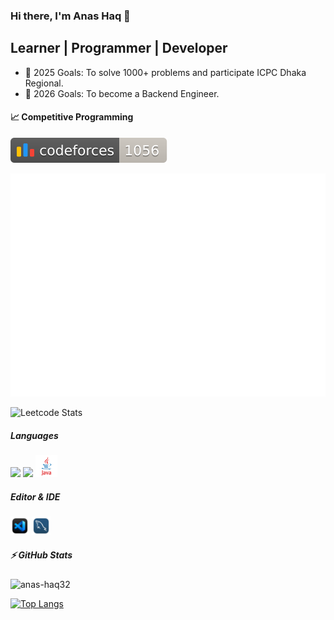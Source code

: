 ### Hi there, I'm Anas Haq 👋

## Learner | Programmer | Developer

- 🥅 2025 Goals: To solve 1000+ problems and participate ICPC Dhaka Regional.
- 🥅 2026 Goals: To become a Backend Engineer.


#### 📈 Competitive Programming



![](https://raw.githubusercontent.com/anas-haq32/oooooo/main/output/max_rating.svg)
<!-- ![](https://raw.githubusercontent.com/anas-haq32/oooooo/main/output/rating.svg) -->


![](https://raw.githubusercontent.com/anas-haq32/oooooo/main/output/light_card.svg#gh-dark-mode-only)
<!-- ![](https://raw.githubusercontent.com/anas-haq32/oooooo/main/output/light_card.svg) -->

![Leetcode Stats](https://leetcard.jacoblin.cool/anas_haq?theme=dark)



##### Languages 
<img src="https://upload.wikimedia.org/wikipedia/commons/1/19/C_Logo.png" width="30"/></a>
<img src="https://upload.wikimedia.org/wikipedia/commons/1/18/ISO_C%2B%2B_Logo.svg" width="30"/></a>
<img src="src/java.png" width="35"/></a>


##### Editor & IDE
<img src="src/vs.png" width="30"/></a>
<img src="src/mysql_workbench_macos_bigsur_icon_189924.png" width="30"/></a>

##### :zap: GitHub Stats
<img src="https://github-readme-stats.vercel.app/api?username=anas-haq32&show_icons=true&count_private=true&theme=dark" alt="anas-haq32" />

<!-- [![Top Langs](https://github-readme-stats.vercel.app/api/top-langs/?username=anas-haq32)](https://github.com/anuraghazra/github-readme-stats) -->

[![Top Langs](https://github-readme-stats.vercel.app/api/top-langs/?username=anas-haq32&theme=dark#gh-dark-mode-only)](https://github.com/anuraghazra/github-readme-stats)
